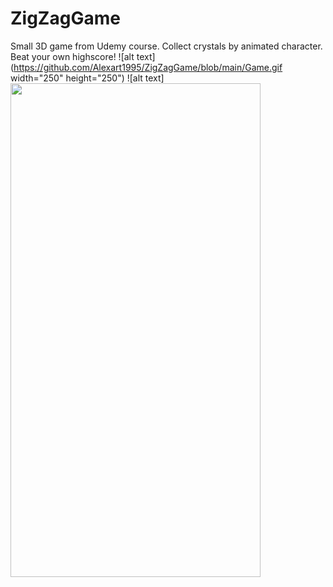 # ZigZagGame
Small 3D game from Udemy course.
Collect crystals by animated character.
Beat your own highscore!
![alt text](https://github.com/Alexart1995/ZigZagGame/blob/main/Game.gif width="250" height="250")
![alt text]<img src="https://github.com/Alexart1995/ZigZagGame/blob/main/Game.gif" width="400" height="790">

